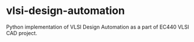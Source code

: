# vlsi-design-automation
Python implementation of VLSI Design Automation as a part of EC440 VLSI CAD project.

